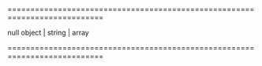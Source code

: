 <!--**
/*-------------------------------------------
    Auto-generated file. Do not modify.
-------------------------------------------

**-->
===========================================================================
<!--hidden--><!--/hidden-->
<!--default-->null<!--/default-->
<!--type-->object | string | array<!--/type-->
===========================================================================

<!--shortDescription-->

<!--/shortDescription-->

<!--fullDescription-->

<!--/fullDescription-->